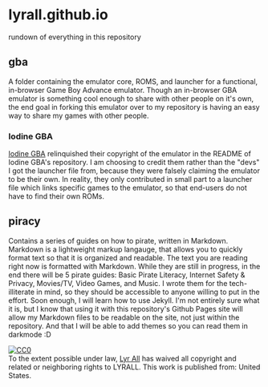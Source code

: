 # lyrall.github.io

rundown of everything in this repository

## gba

A folder containing the emulator core, ROMS, and launcher for a functional, in-browser Game Boy Advance emulator. Though an in-browser GBA emulator is something cool enough to share with other people on it's own, the end goal in forking this emulator over to my repository is having an easy way to share my games with other people. 

### Iodine GBA

[Iodine GBA](https://github.com/taisel/IodineGBA) relinquished their copyright of the emulator in the README of Iodine GBA's repository. I am choosing to credit them rather than the "devs" I got the launcher file from, because they were falsely claiming the emulator to be their own. In reality, they only contributed in small part to a launcher file which links specific games to the emulator, so that end-users do not have to find their own ROMs.

## piracy

Contains a series of guides on how to pirate, written in Markdown. Markdown is a lightweight markup langauge, that allows you to quickly format text so that it is organized and readable. The text you are reading right now is formatted with Markdown. While they are still in progress, in the end there will be 5 pirate guides: Basic Pirate Literacy, Internet Safety & Privacy, Movies/TV, Video Games, and Music. I wrote them for the tech-illiterate in mind, so they should be accessible to anyone willing to put in the effort. Soon enough, I will learn how to use Jekyll. I'm not entirely sure what it is, but I know that using it with this repository's Github Pages site will allow my Markdown files to be readable on the site, not just within the repository. And that I will be able to add themes so you can read them in darkmode :D

<p xmlns:dct="http://purl.org/dc/terms/" xmlns:vcard="http://www.w3.org/2001/vcard-rdf/3.0#">
  <a rel="license"
     href="http://creativecommons.org/publicdomain/zero/1.0/">
    <img src="https://licensebuttons.net/p/zero/1.0/88x31.png" style="border-style: none;" alt="CC0" />
  </a>
  <br />
  To the extent possible under law,
  <a rel="dct:publisher"
     href="https://lyrall.github.io/">
    <span property="dct:title">Lyr All</span></a>
  has waived all copyright and related or neighboring rights to
  <span property="dct:title">LYRALL</span>.
This work is published from:
<span property="vcard:Country" datatype="dct:ISO3166"
      content="US" about="https://lyrall.github.io/">
  United States</span>.
</p>
